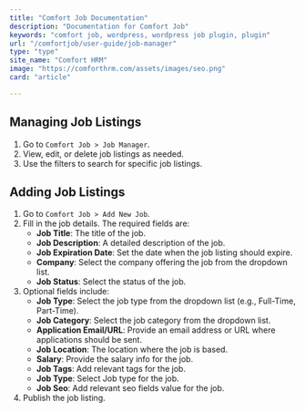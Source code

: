 ```yaml
---
title: "Comfort Job Documentation"
description: "Documentation for Comfort Job"
keywords: "comfort job, wordpress, wordpress job plugin, plugin"
url: "/comfortjob/user-guide/job-manager"
type: "type"
site_name: "Comfort HRM"
image: "https://comforthrm.com/assets/images/seo.png"
card: "article"

---
```


## Managing Job Listings

1. Go to `Comfort Job > Job Manager`.
2. View, edit, or delete job listings as needed.
3. Use the filters to search for specific job listings.

## Adding Job Listings

1. Go to `Comfort Job > Add New Job`.
2. Fill in the job details. The required fields are:
   - **Job Title**: The title of the job.
   - **Job Description**: A detailed description of the job.
   - **Job Expiration Date**: Set the date when the job listing should expire.
   - **Company**: Select the company offering the job from the dropdown list.
   - **Job Status**: Select the status of the job.
3. Optional fields include:
   - **Job Type**: Select the job type from the dropdown list (e.g., Full-Time, Part-Time).
   - **Job Category**: Select the job category from the dropdown list.
   - **Application Email/URL**: Provide an email address or URL where applications should be sent.
   - **Job Location**: The location where the job is based.
   - **Salary**: Provide the salary info for the job.
   - **Job Tags**: Add relevant tags for the job.
   - **Job Type**: Select Job type for the job.
   - **Job Seo**: Add relevant seo fields value for the job.
4. Publish the job listing.

